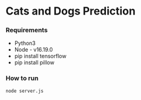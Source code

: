 # Cats and Dogs Prediction

### Requirements

- Python3
- Node - v16.19.0
- pip install tensorflow
- pip install pillow

### How to run

`node server.js`
